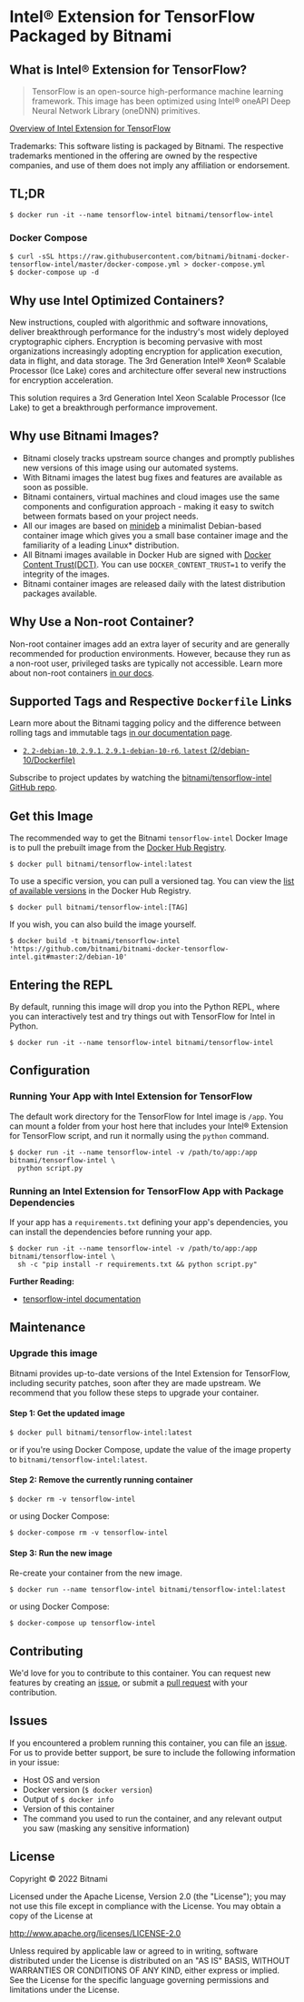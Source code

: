 # Intel® Extension for TensorFlow Packaged by Bitnami

## What is Intel® Extension for TensorFlow?

> TensorFlow is an open-source high-performance machine learning framework.
This image has been optimized using Intel® oneAPI Deep Neural Network Library
(oneDNN) primitives.

[Overview of Intel Extension for TensorFlow](https://www.tensorflow.org/)

Trademarks: This software listing is packaged by Bitnami. The respective
trademarks mentioned in the offering are owned by the respective companies, and
use of them does not imply any affiliation or endorsement.

## TL;DR

```console
$ docker run -it --name tensorflow-intel bitnami/tensorflow-intel
```

### Docker Compose

```console
$ curl -sSL https://raw.githubusercontent.com/bitnami/bitnami-docker-tensorflow-intel/master/docker-compose.yml > docker-compose.yml
$ docker-compose up -d
```

## Why use Intel Optimized Containers?

New instructions, coupled with algorithmic and software innovations, deliver
breakthrough performance for the industry's most widely deployed cryptographic
ciphers. Encryption is becoming pervasive with most organizations increasingly
adopting encryption for application execution, data in flight, and data
storage. The 3rd Generation Intel® Xeon® Scalable Processor (Ice Lake) cores and
architecture offer several new instructions for encryption acceleration.

This solution requires a 3rd Generation Intel Xeon Scalable Processor (Ice Lake)
to get a breakthrough performance improvement.

## Why use Bitnami Images?

* Bitnami closely tracks upstream source changes and promptly publishes new
  versions of this image using our automated systems.
* With Bitnami images the latest bug fixes and features are available as soon as
  possible.
* Bitnami containers, virtual machines and cloud images use the same components and
  configuration approach - making it easy to switch between formats based on your
  project needs.
* All our images are based on
  [minideb](https://github.com/bitnami/minideb) a minimalist Debian-based
  container image which gives you a small base container image and the
  familiarity of a leading Linux* distribution.
* All Bitnami images available in Docker Hub are signed with
  [Docker Content Trust(DCT)](https://docs.docker.com/engine/security/trust/content_trust/).
  You can use `DOCKER_CONTENT_TRUST=1` to verify the integrity of the images.
* Bitnami container images are released daily with the latest distribution packages
  available.

## Why Use a Non-root Container?

Non-root container images add an extra layer of security and are generally
recommended for production environments. However, because they run as a
non-root user, privileged tasks are typically not accessible. Learn more about
non-root containers [in our docs](https://docs.bitnami.com/tutorials/work-with-non-root-containers/).

## Supported Tags and Respective `Dockerfile` Links

Learn more about the Bitnami tagging policy and the difference between rolling
tags and immutable tags [in our documentation page](https://docs.bitnami.com/tutorials/understand-rolling-tags-containers/).


* [`2`, `2-debian-10`, `2.9.1`, `2.9.1-debian-10-r6`, `latest` (2/debian-10/Dockerfile)](https://github.com/bitnami/bitnami-docker-tensorflow-intel/blob/2.9.1-debian-10-r6/2/debian-10/Dockerfile)

Subscribe to project updates by watching the
[bitnami/tensorflow-intel GitHub repo](https://github.com/bitnami/bitnami-docker-tensorflow-intel).

## Get this Image

The recommended way to get the Bitnami `tensorflow-intel` Docker Image is to
pull the prebuilt image from the [Docker Hub Registry](https://hub.docker.com/r/bitnami/tensorflow-intel).

```console
$ docker pull bitnami/tensorflow-intel:latest
```

To use a specific version, you can pull a versioned tag. You can view the
[list of available versions](https://hub.docker.com/r/bitnami/tensorflow-intel/tags/)
in the Docker Hub Registry.

```console
$ docker pull bitnami/tensorflow-intel:[TAG]
```

If you wish, you can also build the image yourself.

```console
$ docker build -t bitnami/tensorflow-intel 'https://github.com/bitnami/bitnami-docker-tensorflow-intel.git#master:2/debian-10'
```

## Entering the REPL

By default, running this image will drop you into the Python REPL, where you
can interactively test and try things out with TensorFlow for Intel in Python.

```console
$ docker run -it --name tensorflow-intel bitnami/tensorflow-intel
```

## Configuration

### Running Your App with Intel Extension for TensorFlow

The default work directory for the TensorFlow for Intel image is `/app`. You
can mount a folder from your host here that includes your Intel® Extension for TensorFlow
script, and run it normally using the `python` command.

```console
$ docker run -it --name tensorflow-intel -v /path/to/app:/app bitnami/tensorflow-intel \
  python script.py
```

### Running an Intel Extension for TensorFlow App with Package Dependencies

If your  app has a `requirements.txt` defining your app's
dependencies, you can install the dependencies before running your app.

```console
$ docker run -it --name tensorflow-intel -v /path/to/app:/app bitnami/tensorflow-intel \
  sh -c "pip install -r requirements.txt && python script.py"
```

**Further Reading:**

  - [tensorflow-intel documentation](https://www.tensorflow.org/overview)

## Maintenance

### Upgrade this image

Bitnami provides up-to-date versions of the Intel Extension for TensorFlow,
including security patches, soon after they are made upstream. We recommend that you
follow these steps to upgrade your container.

#### Step 1: Get the updated image

```console
$ docker pull bitnami/tensorflow-intel:latest
```

or if you're using Docker Compose, update the value of the image property
to `bitnami/tensorflow-intel:latest`.

#### Step 2: Remove the currently running container

```console
$ docker rm -v tensorflow-intel
```

or using Docker Compose:

```console
$ docker-compose rm -v tensorflow-intel
```

#### Step 3: Run the new image

Re-create your container from the new image.

```console
$ docker run --name tensorflow-intel bitnami/tensorflow-intel:latest
```

or using Docker Compose:

```console
$ docker-compose up tensorflow-intel
```

## Contributing

We'd love for you to contribute to this container. You can request new features
by creating an [issue](https://github.com/bitnami/bitnami-docker-tensorflow-intel/issues),
or submit a [pull request](https://github.com/bitnami/bitnami-docker-tensorflow-intel/pulls)
with your contribution.

## Issues

If you encountered a problem running this container, you can file an
[issue](https://github.com/bitnami/bitnami-docker-tensorflow-intel/issues/new).
For us to provide better support, be sure to include the following information in your issue:

- Host OS and version
- Docker version (`$ docker version`)
- Output of `$ docker info`
- Version of this container
- The command you used to run the container, and any relevant output you saw
  (masking any sensitive information)

## License

Copyright &copy; 2022 Bitnami

Licensed under the Apache License, Version 2.0 (the "License");
you may not use this file except in compliance with the License.
You may obtain a copy of the License at

  <http://www.apache.org/licenses/LICENSE-2.0>

Unless required by applicable law or agreed to in writing, software
distributed under the License is distributed on an "AS IS" BASIS,
WITHOUT WARRANTIES OR CONDITIONS OF ANY KIND, either express or implied.
See the License for the specific language governing permissions and
limitations under the License.
